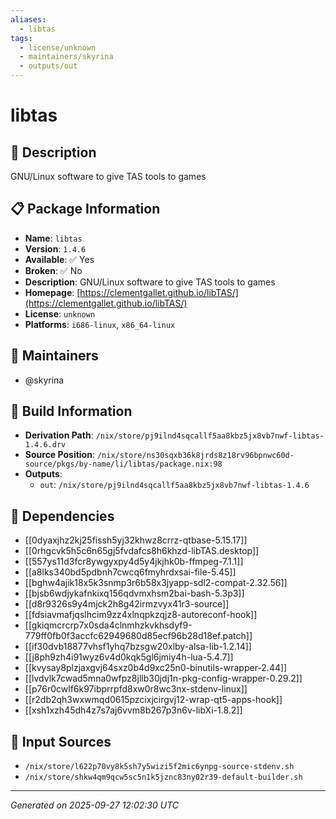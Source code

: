 ```yaml
---
aliases:
  - libtas
tags:
  - license/unknown
  - maintainers/skyrina
  - outputs/out
---
```


# libtas

## 📝 Description

GNU/Linux software to give TAS tools to games

## 📋 Package Information

- **Name**: `libtas`
- **Version**: `1.4.6`
- **Available**: ✅ Yes
- **Broken**: ✅ No
- **Description**: GNU/Linux software to give TAS tools to games
- **Homepage**: [https://clementgallet.github.io/libTAS/](https://clementgallet.github.io/libTAS/)
- **License**: `unknown`
- **Platforms**: `i686-linux`, `x86_64-linux`
## 👥 Maintainers

- @skyrina


## 🔧 Build Information

- **Derivation Path**: `/nix/store/pj9ilnd4sqcallf5aa8kbz5jx8vb7nwf-libtas-1.4.6.drv`
- **Source Position**: `/nix/store/ns30sqxb36k8jrds8z18rv96bpnwc60d-source/pkgs/by-name/li/libtas/package.nix:98`
- **Outputs**:
  - `out`:  `/nix/store/pj9ilnd4sqcallf5aa8kbz5jx8vb7nwf-libtas-1.4.6`

## 🔗 Dependencies

- [[0dyaxjhz2kj25fissh5yj32khwz8crrz-qtbase-5.15.17]]
- [[0rhgcvk5h5c6n65gj5fvdafcs8h6khzd-libTAS.desktop]]
- [[557ys11d3fcr8ywgyxpy4d5y4jkjhk0b-ffmpeg-7.1.1]]
- [[a8lks340bd5pdbnh7cwcq6fmyhrdxsai-file-5.45]]
- [[bghw4ajik18x5k3snmp3r6b58x3jyapp-sdl2-compat-2.32.56]]
- [[bjsb6wdjykafnkixq156qdvmxhsm2bai-bash-5.3p3]]
- [[d8r9326s9y4mjck2h8g42irmzvyx41r3-source]]
- [[fdsiavmafjqslhcim9zz4xlnqpkzqjz8-autoreconf-hook]]
- [[gkiqmcrcrp7x0sda4clnmhzkvkhsdyf9-779ff0fb0f3accfc62949680d85ecf96b28d18ef.patch]]
- [[if30dvb18877vhsf1yhq7bzsgw20xlby-alsa-lib-1.2.14]]
- [[j8ph9zh4i91wyz6v4d0kqk5gl6jmiy4h-lua-5.4.7]]
- [[kvysay8plzjaxgvj64sxz0b4d9xc25n0-binutils-wrapper-2.44]]
- [[lvdvlk7cwad5mna0wfpz8jllb30jdj1n-pkg-config-wrapper-0.29.2]]
- [[p76r0cwlf6k97ibprrpfd8xw0r8wc3nx-stdenv-linux]]
- [[r2db2qh3wxwmqd0615pzcixjcirgvj12-wrap-qt5-apps-hook]]
- [[xsh1xzh45dh4z7s7aj6vvm8b267p3n6v-libXi-1.8.2]]

## 📁 Input Sources

- `/nix/store/l622p70vy8k5sh7y5wizi5f2mic6ynpg-source-stdenv.sh`
- `/nix/store/shkw4qm9qcw5sc5n1k5jznc83ny02r39-default-builder.sh`

---
*Generated on 2025-09-27 12:02:30 UTC*
